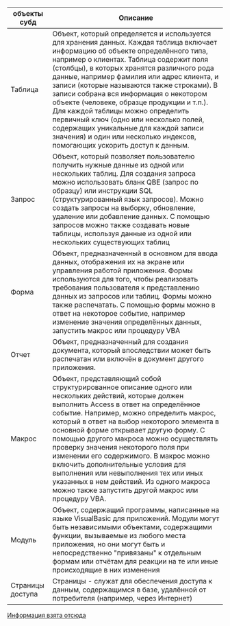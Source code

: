 объекты субд| Описание
---|---
Таблица|Объект, который определяется и используется для хранения данных. Каждая таблица включает информацию об объекте определённого типа, например о клиентах. Таблица содержит поля (столбцы), в которых хранятся различного рода данные, например фамилия или адрес клиента, и записи (которые называются также строками). В записи собрана вся информация о некотором объекте (человеке, образце продукции и т.п.). Для каждой таблицы можно определить первичный ключ (одно или несколько полей, содержащих уникальные для каждой записи значения) и один или несколько индексов, помогающих ускорить доступ к данным.
Запрос|Объект, который позволяет пользователю получить нужные данные из одной или нескольких таблиц. Для создания запроса можно использовать бланк QBE (запрос по образцу) или инструкции SQL (структурированный язык запросов). Можно создать запросы на выборку, обновление, удаление или добавление данных. С помощью запросов можно также создавать новые таблицы, используя данные из одной или нескольких существующих таблиц
Форма|Объект, предназначенный в основном для ввода данных, отображения их на экране или управления работой приложения. Формы используются для того, чтобы реализовать требования пользователя к представлению данных из запросов или таблиц. Формы можно также распечатать. С помощью формы можно в ответ на некоторое событие, например изменение значения определённых данных, запустить макрос или процедуру VBA
Отчет|Объект, предназначенный для создания документа, который впоследствии может быть распечатан или включён в документ другого приложения.
Макрос|Объект, представляющий собой структурированное описание одного или нескольких действий, которые должен выполнить Access в ответ на определённое событие. Например, можно определить макрос, который в ответ на выбор некоторого элемента в основной форме открывает другую форму. С помощью другого макроса можно осуществлять проверку значения некоторого поля при изменении его содержимого. В макрос можно включить дополнительные условия для выполнения или невыполнения тех или иных указанных в нем действий. Из одного макроса можно также запустить другой макрос или процедуру VBA.
Модуль|Объект, содержащий программы, написанные на языке VisualBasic для приложений. Модули могут быть независимыми объектами, содержащими функции, вызываемые из любого места приложения, но они могут быть и непосредственно "привязаны" к отдельным формам или отчётам для реакции на те или иные происходящие в них изменения
Страницы доступа|Страницы - служат для обеспечения доступа к данным, содержащимся в базе, удалённой от потребителя (например, через Интернет)

[Информация взята отсюда](https://studopedia.ru/19_421687_vopros----razrabotka-prays-lista-sredstvami-paketa-microsoftexce-tipi-adresatsii-pravila-zapisi-formuli-v-yacheyku-tablitsi-tipi-dannih-v-nih.html)
